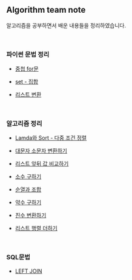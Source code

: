 ## Algorithm team note 
알고리즘을 공부하면서 배운 내용들을 정리하였습니다.

<br>

### 파이썬 문법 정리


- [중첩 for문](https://github.com/heejung-gjt/Algorithm-team-note/blob/master/python%20%EB%AC%B8%EB%B2%95/%EC%A4%91%EC%B2%A9for%EB%AC%B8.py)   

- [set - 집합](https://github.com/heejung-gjt/Algorithm-team-note/blob/master/python%20%EB%AC%B8%EB%B2%95/set.py)     

- [리스트 변환](https://github.com/heejung-gjt/Algorithm-team-note/blob/master/python%20%EB%AC%B8%EB%B2%95/list%20%EB%B3%80%ED%99%98.py)

<br>

### 알고리즘 정리

- [Lamda와 Sort - 다중 조건 정렬](https://github.com/heejung-gjt/Algorithm-team-note/blob/master/%EC%95%8C%EA%B3%A0%EB%A6%AC%EC%A6%98/%EB%8B%A4%EC%A4%91%EC%A1%B0%EA%B1%B4%20%EC%A0%95%EB%A0%AC.py)    

- [대문자 소문자 변환하기](https://github.com/heejung-gjt/Algorithm-team-note/blob/master/%EC%95%8C%EA%B3%A0%EB%A6%AC%EC%A6%98/%EB%8C%80%EB%AC%B8%EC%9E%90%EC%86%8C%EB%AC%B8%EC%9E%90%20%EB%B0%94%EA%BE%B8%EA%B8%B0.py)   

- [리스트 앞뒤 값 비교하기](https://github.com/heejung-gjt/Algorithm-team-note/blob/master/%EC%95%8C%EA%B3%A0%EB%A6%AC%EC%A6%98/%EB%A6%AC%EC%8A%A4%ED%8A%B8%20%EC%95%9E%EB%92%A4%EA%B0%92%20%EB%B9%84%EA%B5%90%ED%95%98%EA%B8%B0.py)     

- [소수 구하기](https://github.com/heejung-gjt/Algorithm-team-note/blob/master/%EC%95%8C%EA%B3%A0%EB%A6%AC%EC%A6%98/%EC%86%8C%EC%88%98%20%EA%B5%AC%ED%95%98%EA%B8%B0.py)      

- [순열과 조합](https://github.com/heejung-gjt/Algorithm-team-note/blob/master/%EC%95%8C%EA%B3%A0%EB%A6%AC%EC%A6%98/%EC%88%9C%EC%97%B4%EA%B3%BC%EC%A1%B0%ED%95%A9.py)    

- [약수 구하기](https://github.com/heejung-gjt/Algorithm-team-note/blob/master/%EC%95%8C%EA%B3%A0%EB%A6%AC%EC%A6%98/%EC%95%BD%EC%88%98%20%EA%B5%AC%ED%95%98%EA%B8%B0.py)    

- [진수 변환하기](https://github.com/heejung-gjt/Algorithm-team-note/blob/master/%EC%95%8C%EA%B3%A0%EB%A6%AC%EC%A6%98/%EC%A7%84%EC%88%98%EB%B3%80%ED%99%98.py)     

- [리스트 행렬 더하기](https://github.com/heejung-gjt/Algorithm-team-note/blob/master/%EC%95%8C%EA%B3%A0%EB%A6%AC%EC%A6%98/%EB%A6%AC%EC%8A%A4%ED%8A%B8%ED%96%89%EB%A0%AC%20%EB%8D%94%ED%95%98%EA%B8%B0.py)


<br>

### SQL문법

- [LEFT JOIN]()
